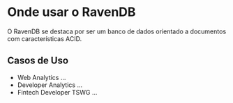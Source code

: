 # Onde usar o RavenDB
O RavenDB se destaca por ser um banco de dados orientado a documentos com características ACID.

## Casos de Uso
- Web Analytics
...
- Developer Analytics
...
- Fintech Developer TSWG
...
<!--stackedit_data:
eyJoaXN0b3J5IjpbLTE3MzExMjA1NjMsLTE5NTg0NDUxODNdfQ
==
-->